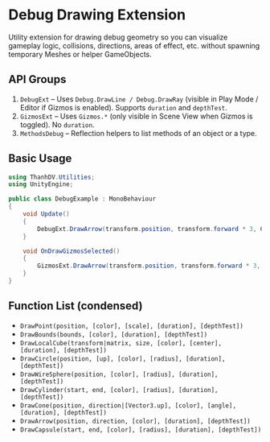 # Debug Drawing Extension

Utility extension for drawing debug geometry so you can visualize gameplay logic, collisions, directions, areas of effect, etc. without spawning temporary Meshes or helper GameObjects.

## API Groups

1. `DebugExt` – Uses `Debug.DrawLine / Debug.DrawRay` (visible in Play Mode / Editor if Gizmos is enabled). Supports `duration` and `depthTest`.
2. `GizmosExt` – Uses `Gizmos.*` (only visible in Scene View when Gizmos is toggled). No `duration`.
3. `MethodsDebug` – Reflection helpers to list methods of an object or a type.

## Basic Usage

```csharp
using ThanhDV.Utilities;
using UnityEngine;

public class DebugExample : MonoBehaviour
{
	void Update()
	{
		DebugExt.DrawArrow(transform.position, transform.forward * 3, Color.red);
	}

    void OnDrawGizmosSelected()
    {
        GizmosExt.DrawArrow(transform.position, transform.forward * 3, Color.red);
    }
}
```

## Function List (condensed)

- `DrawPoint(position, [color], [scale], [duration], [depthTest])`
- `DrawBounds(bounds, [color], [duration], [depthTest])`
- `DrawLocalCube(transform|matrix, size, [color], [center], [duration], [depthTest])`
- `DrawCircle(position, [up], [color], [radius], [duration], [depthTest])`
- `DrawWireSphere(position, [color], [radius], [duration], [depthTest])`
- `DrawCylinder(start, end, [color], [radius], [duration], [depthTest])`
- `DrawCone(position, direction|[Vector3.up], [color], [angle], [duration], [depthTest])`
- `DrawArrow(position, direction, [color], [duration], [depthTest])`
- `DrawCapsule(start, end, [color], [radius], [duration], [depthTest])`

